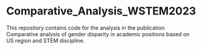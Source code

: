 # Comparative_Analysis_WSTEM2023
This repository contains code for the analysis in the publication Comparative analysis of gender disparity in academic positions based on US region and STEM discipline.
